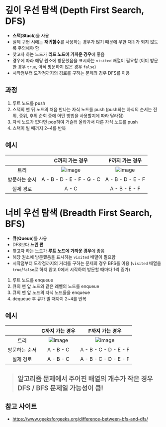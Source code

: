 # 깊이 우선 탐색 (Depth First Search, DFS)
- **스택**(**Stack**)을 사용
- 실제 구현 시에는 **재귀함수**를 사용하는 경우가 많기 때문에 무한 재귀가 되지 않도록 주의해야 함
- 찾고자 하는 노드가 **리프 노드에 가까운 경우**에 좋음
- 경우에 따라 해당 원소에 방문했음을 표시하는 `visited` 배열이 필요함 (이미 방문한 경우 `true`, 아직 방문하지 않은 경우 `false`)
- 시작점부터 도착점까지의 경로를 구하는 문제의 경우 DFS를 이용

## 과정

1. 루트 노드를 push
2. 스택의 맨 뒤 노드의 처음 만나는 자식 노드를 push (push되는 자식의 순서는 전위, 중위, 후위 순회 중에 어떤 방법을 사용할지에 따라 달라짐)
3. 자식 노드가 없다면 pop하여 거슬러 올라가서 다른 자식 노드를 push
4. 스택이 빌 때까지 2~4를 반복

## 예시

| |C까지 가는 경우|F까지 가는 경우|
|:---:|:---:|:---:|
|트리|![image](https://user-images.githubusercontent.com/79434205/205853985-753f3800-0dc5-4d8d-9a50-d5ecc8097474.png)|![image](https://user-images.githubusercontent.com/79434205/205856183-4a9f1406-a089-4a44-8a4c-e71e847370dc.png)|
|방문하는 순서|A - B - D - E - F - G - C|A - B - D - E - F|
|실제 경로|A - C|A - B - E - F|

# 너비 우선 탐색 (Breadth First Search, BFS)
- **큐**(**Queue**)를 사용
- DFS보다 **느린 편**
- 찾고자 하는 노드가 **루트 노드에 가까운 경우**에 좋음
- 해당 원소에 방문했음을 표시하는 `visited` 배열이 필요함
- 시작점부터 도착점까지의 거리를 구하는 문제의 경우 BFS를 이용 (`visited` 배열을 `true`/`false`로 하지 않고 0에서 시작하여 방문할 때마다 1씩 증가)

1. 루트 노드를 enqueue
2. 큐의 맨 앞 노드와 같은 레벨의 노드를 enqueue
3. 큐의 맨 앞 노드의 자식 노드들을 enqueue
4. dequeue 후 큐가 빌 때까지 2~4를 반복

## 예시

| |C까지 가는 경우|F까지 가는 경우|
|:---:|:---:|:---:|
|트리|![image](https://user-images.githubusercontent.com/79434205/205854305-2f44a689-1d94-4c91-8c3b-8f8954ce08cb.png)|![image](https://user-images.githubusercontent.com/79434205/205854220-13fa7bf7-9764-4ba3-b65b-97869c2c8b7e.png)|
|방문하는 순서|A - B - C|A - B - C - D - E - F|
|실제 경로|A - B - C|A - B - C - D - E - F|

> ## 알고리즘 문제에서 주어진 배열의 개수가 작은 경우 DFS / BFS 문제일 가능성이 큼!

## 참고 사이트
- https://www.geeksforgeeks.org/difference-between-bfs-and-dfs/